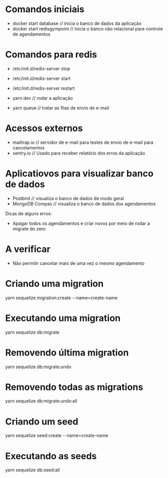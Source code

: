 # Comandos iniciais
  - docker start database // inicia o banco de dados da aplicação
  - docker start redisgympoint // inicia o banco não relacional para controle de agendamentos

  # Comandos para redis
  - /etc/init.d/redis-server stop
  - /etc/init.d/redis-server start
  - /etc/init.d/redis-server restart

  - yarn dev // rodar a aplicação
  - yarn queue // tratar as filas de envio de e-mail

# Acessos externos
  - mailtrap.io // servidor de e-mail para testes de envio de e-mail para cancelamentos
  - sentry.io // Usado para receber relatório dos erros da aplicação

# Aplicatiovos para visualizar banco de dados
  - Postbird // visualiza o banco de dados de modo geral
  - MongoDB Compas // visualiza o banco de dados dos agendamentos


Dicas de alguns erros:
  - Apagar todos os agendamentos e criar novos por meio de rodar a migrate do zero

# A verificar
  - Não permitir cancelar mais de uma vez o mesmo agendamento


# Criando uma migration
yarn sequelize migration:create --name=create-name

# Executando uma migration
yarn sequelize db:migrate

# Removendo última migration
yarn sequelize db:migrate:undo

# Removendo todas as migrations
yarn sequelize db:migrate:undo:all

# Criando um seed
yarn sequelize seed:create --name=create-name

# Executando as seeds
yarn sequelize db:seed:all

